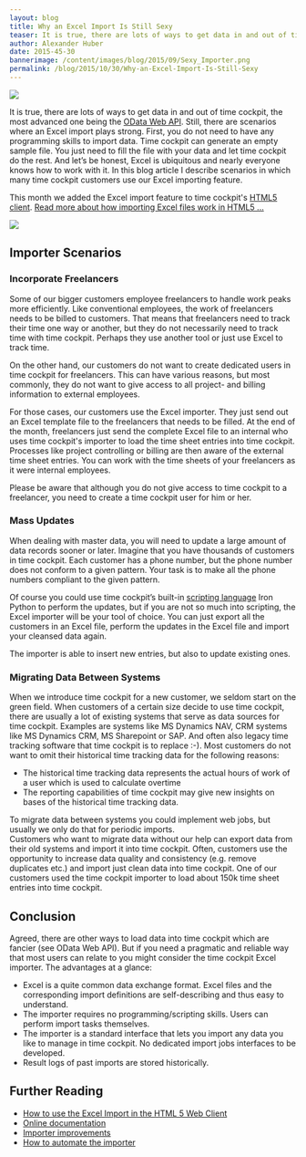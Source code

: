 ```yaml
---
layout: blog
title: Why an Excel Import Is Still Sexy
teaser: It is true, there are lots of ways to get data in and out of time cockpit, the most advanced one being the OData Web API. Still, there are scenarios where an Excel import plays strong. First, you do not need to have any programming skills to import data. Time cockpit can generate an empty sample file. You just need to fill the file with your data and let time cockpit do the rest. And let’s be honest, Excel is ubiquitous and nearly everyone knows how to work with it. In this blog article I describe scenarios in which many time cockpit customers use our Excel importing feature.
author: Alexander Huber
date: 2015-45-30
bannerimage: /content/images/blog/2015/09/Sexy_Importer.png
permalink: /blog/2015/10/30/Why-an-Excel-Import-Is-Still-Sexy
---
```


<p xmlns="http://www.w3.org/1999/xhtml">
  <img src="{{site.baseurl}}/content/images/blog/2015/10/dancers-309871_1280.png" />
</p><p xmlns="http://www.w3.org/1999/xhtml">It is true, there are lots of ways to get data in and out of time cockpit, the most advanced one being the <a href="~/blog/2014/09/26/Accessing-Time-Cockpits-OData-Web-API-With-Visual-Studio" target="_blank">OData Web API</a>. Still, there are scenarios where an Excel import plays strong. First, you do not need to have any programming skills to import data. Time cockpit can generate an empty sample file. You just need to fill the file with your data and let time cockpit do the rest. And let’s be honest, Excel is ubiquitous and nearly everyone knows how to work with it. In this blog article I describe scenarios in which many time cockpit customers use our Excel importing feature.<br /></p><p class="showcase" xmlns="http://www.w3.org/1999/xhtml">This month we added the Excel import feature to time cockpit's <a href="https://web.timecockpit.com" target="_blank">HTML5 client</a>. <a href="http://www.timecockpit.com/blog/2015/10/30/How-to-Use-the-Excel-Import-in-the-HTML-5-Web-Client" target="_blank">Read more about how importing Excel files work in HTML5 ...</a><br /></p><p xmlns="http://www.w3.org/1999/xhtml">
  <img src="{{site.baseurl}}/content/images/blog/2015/09/check-importer-results.png" />
</p><h2 xmlns="http://www.w3.org/1999/xhtml">Importer Scenarios</h2><h3 xmlns="http://www.w3.org/1999/xhtml">Incorporate Freelancers</h3><p xmlns="http://www.w3.org/1999/xhtml">Some of our bigger customers employee freelancers to handle work peaks more efficiently. Like conventional employees, the work of freelancers needs to be billed to customers. That means that freelancers need to track their time one way or another, but they do not necessarily need to track time with time cockpit. Perhaps they use another tool or just use Excel to track time.</p><p xmlns="http://www.w3.org/1999/xhtml">On the other hand, our customers do not want to create dedicated users in time cockpit for freelancers. This can have various reasons, but most commonly, they do not want to give access to all project- and billing information to external employees.</p><p xmlns="http://www.w3.org/1999/xhtml">For those cases, our customers use the Excel importer. They just send out an Excel template file to the freelancers that needs to be filled. At the end of the month, freelancers just send the complete Excel file to an internal who uses time cockpit's importer to load the time sheet entries into time cockpit. Processes like project controlling or billing are then aware of the external time sheet entries. You can work with the time sheets of your freelancers as it were internal employees.</p><p class="showcase" xmlns="http://www.w3.org/1999/xhtml">Please be aware that although you do not give access to time cockpit to a freelancer, you need to create a time cockpit user for him or her.</p><h3 xmlns="http://www.w3.org/1999/xhtml">Mass Updates</h3><p xmlns="http://www.w3.org/1999/xhtml">When dealing with master data, you will need to update a large amount of data records sooner or later. Imagine that you have thousands of customers in time cockpit. Each customer has a phone number, but the phone number does not conform to a given pattern. Your task is to make all the phone numbers compliant to the given pattern.</p><p xmlns="http://www.w3.org/1999/xhtml">Of course you could use time cockpit’s built-in <a href="https://help.timecockpit.com/?topic=html/c20d94e9-97dc-48a8-9171-fd3bb70dad86.htm" target="_blank">scripting language</a> Iron Python to perform the updates, but if you are not so much into scripting, the Excel importer will be your tool of choice. You can just export all the customers in an Excel file, perform the updates in the Excel file and import your cleansed data again.</p><p class="showcase" xmlns="http://www.w3.org/1999/xhtml">The importer is able to insert new entries, but also to update existing ones.</p><h3 xmlns="http://www.w3.org/1999/xhtml">Migrating Data Between Systems</h3><p xmlns="http://www.w3.org/1999/xhtml">When we introduce time cockpit for a new customer, we seldom start on the green field. When customers of a certain size decide to use time cockpit, there are usually a lot of existing systems that serve as data sources for time cockpit. Examples are systems like MS Dynamics NAV, CRM systems like MS Dynamics CRM, MS Sharepoint or SAP. And often also legacy time tracking software that time cockpit is to replace :-). Most customers do not want to omit their historical time tracking data for the following reasons:</p><ul xmlns="http://www.w3.org/1999/xhtml">
  <li>The historical time tracking data represents the actual hours of work of a user which is used to calculate overtime</li>
  <li>The reporting capabilities of time cockpit may give new insights on bases of the historical time tracking data.</li>
</ul><p xmlns="http://www.w3.org/1999/xhtml">To migrate data between systems you could implement web jobs, but usually we only do that for periodic imports.<br />Customers who want to migrate data without our help can export data from their old systems and import it into time cockpit. Often, customers use the opportunity to increase data quality and consistency (e.g. remove duplicates etc.) and import just clean data into time cockpit. One of our customers used the time cockpit importer to load about 150k time sheet entries into time cockpit.</p><h2 xmlns="http://www.w3.org/1999/xhtml">Conclusion</h2><p xmlns="http://www.w3.org/1999/xhtml">Agreed, there are other ways to load data into time cockpit which are fancier (see OData Web API). But if you need a pragmatic and reliable way that most users can relate to you might consider the time cockpit Excel importer. The advantages at a glance:</p><ul xmlns="http://www.w3.org/1999/xhtml">
  <li>Excel is a quite common data exchange format. Excel files and the corresponding import definitions are self-describing and thus easy to understand.</li>
  <li>The importer requires no programming/scripting skills. Users can perform import tasks themselves.</li>
  <li>The importer is a standard interface that lets you import any data you like to manage in time cockpit. No dedicated import jobs interfaces to be developed.</li>
  <li>Result logs of past imports are stored historically.</li>
</ul><h2 xmlns="http://www.w3.org/1999/xhtml">Further Reading</h2><ul xmlns="http://www.w3.org/1999/xhtml">
  <li>
    <a href="~/blog/2015/10/30/How-to-Use-the-Excel-Import-in-the-HTML-5-Web-Client" target="_blank">How to use the Excel Import in the HTML 5 Web Client</a>
  </li>
  <li>
    <a href="https://help.timecockpit.com/html/ee560e49-e503-4d80-9167-2e6533f50dbe.htm" target="_blank">Online documentation</a>
  </li>
  <li>
    <a href="~/blog/2014/08/29/Compound-Keys-in-Excel-Import" target="_blank">Importer improvements</a>
  </li>
  <li>
    <a href="~/blog/2015/06/29/How-to-Automate-Time-Cockpit%E2%80%99s-Importer" target="_blank">How to automate the importer</a>
  </li>
</ul>